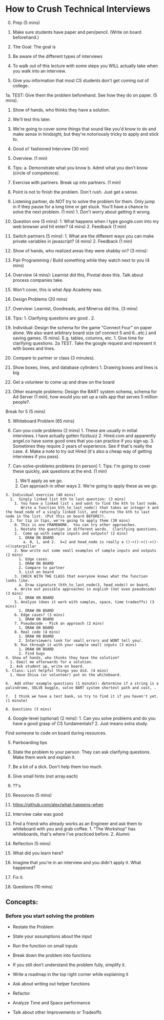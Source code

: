 # How to Crush Technical Interviews

0. Prep (5 mins)
  1. Make sure students have paper and pen/pencil. (Write on board beforehand.)

1. The Goal: The goal is
  1. Be aware of the different types of interviews
  2. To walk out of this lecture with some steps you WILL actually take when you walk into an interview.
  3. Give you information that most CS students don't get coming out of college.

1a. TEST: Give them the problem beforehand.  See how they do on paper. (5 mins).
  1. Show of hands, who thinks they have a solution.
  2. We'll test this later.

2.  We're going to cover some things that sound like you'd know to do and make sense in hindsight, but they're notoriously tricky to apply and stick to.

3. Good ol’ fashioned Interview (30 min)
  1.  Overview. (1 min)
  2. Tips:
    a. Demonstrate what you know
    b. Admit what you don't know (circle of competence).
  3.  Exercise with partners.  Break up into partners. (1 min)
  4.  Point is not to finish the problem.  Don't rush.  Just get a sense.

  5.  Listening partner, do NOT try to solve the problem for them. Only jump in if they pause for a long time or get stuck.  You'll have a chance to solve the next problem. (1 min)
    1. Don't worry about getting it wrong.

  6.  Question one (5 mins):
    1. What happens when I type google.com into my web browser and hit enter? (4 mins)
    2. Feedback (1 min)

  7.  Switch partners (5 mins):
    1. What are the different ways you can make private variables in javascript? (4 mins)
    2. Feedback (1 min)

  8. Show of hands, who realized areas they were shabby on? (3 mins):

3. Pair Programming / Build something while they watch next to you (4 mins)
  1. Overview (4 mins): Learnist did this, Pivotal does this.  Talk about process companies take.
  2. Won't cover, this is what App Academy was.

4. Design Problems (20 mins)
  0. Overview: Learnist, Goodreads, and Minerva did this. (3 mins)
  1. Tips:
    1. Clarifying questions are good .
    2.
  2. Individual: Design the schema for the game "Connect Four" on paper alone.  We also want arbitrary board size (of connect 5 and 6...etc.) and saving games. (5 mins).  E.g. tables, columns, etc.
    1. Give time for clarifying questions.
  2a TEST.  Take the google request and represent it with boxes and lines.

  3. Compare to partner or class (3 minutes).
  4. Show boxes, lines, and database cylinders
    1. Drawing boxes and lines is big
  5. Get a volunteer to come up and draw on the board
  6. Other example problems: Design the BART system schema, schema for Ad Server (1 min), how would you set up a rails app that serves 5 million people?.

Break for 5 (5 mins)

5. Whiteboard Problem (65 mins)
  1. Can-you-code problems (2 mins)
    1. These are usually in initial interviews.  I have actually gotten fizzbuzz
    2. Hired.com and apparently angel.co have some good ones that you can practice if you sign up.
    3. Sometimes they require 2 years of experience. See if that's really the case.
    4. Make a note to try out Hired (it's also a cheap way of getting interviews if you pass).

  2. Can-solve-problems problems (in person)
    1. Tips: I'm going to cover these quickly, ask questions at the end. (1 min)
      1. We'll apply as we go.
      2. Can approach in other ways
    2. We're going to apply these as we go.

    3. Individual exercise (40 mins)
      1.  Singly linked list kth to last question: (3 mins)
        1. You have a linked list ↴ and want to find the kth to last node.
           Write a function kth_to_last_node() that takes an integer k and the head_node of a singly linked list, and returns the kth to last node in the list. (Put this on board BEFORE?).
      2. for tip in tips, we're going to apply them (30 mins)
        0. This is one FRAMEWORK.  You can try other approaches.
        1. Restate the question in different words.  Clarifying questions.
        2.  Come up with sample inputs and outputs? (2 mins)
          1. DRAW ON BOARD
            a. 0, 1, and 2.  k=2 and head_node is really a ()->()->()->()->()caterpillar
        2. Now write out some small examples of sample inputs and outputs (2 mins)
          1. Edge cases.
          1. DRAW ON BOARD
          2. Compare to partner
          3. List on board
        3. CHECK WITH THE CLASS that everyone knows what the function looks like.
          a. Draw signature (kth_to_last_node(3, head_node)) on board,
        4. Write out possible approaches in english (not even pseudocode) (3 mins)
          1. DRAW ON BOARD
        5. Analyze (does it work with samples, space, time tradeoffs) (3 mins)
          1. DRAW ON BOARD
        6. Edge cases? (3 mins)
          1. DRAW ON BOARD
        7. Pseudocode - Pick an approach (2 mins)
          1. DRAW ON BOARD
        8. Real code (4 mins)
          1. DRAW ON BOARD
          2. Interviewers look for small errors and WONT tell you/.
        9. Run through it with your sample small inputs (3 mins)
          1. DRAW ON BOARD
          2. Find bugs
    4. Show of hands, who thinks they have the solution?
      1. Email me afterwards for a solution.
      2. Ask student up, write on board.
    5. Class: List helpful things you did. (4 mins)
      1. Have Shiva (or volunteer) put on the whiteboard.

    6.  Add other example questions (1 minute): determine if a string is a palindrome, SOLVE boggle, solve BART system shortest path and cost, .

    7.  I think we have a test bank, so try to find it if you haven't yet. (1 minute)

    8. Questions (3 mins)

  4. Google-level (optional) (2 mins):
    1. Can you solve problems and do you have a good grasp of CS fundamentals?
    2. Just means extra study.

Find someone to code on board during resources.

5. Pairboarding tips
  1. State the problem to your person.  They can ask clarifying questions.  Make them work and explain it.
  2. Be a bit of a dick.  Don't help them too much.
  3. Give small hints (not array.each)
  4. ??'s

6. Resources (5 mins)
  1. https://github.com/alex/what-happens-when
  2. Interview cake was good
  3.  Find a friend who already works as an Engineer and ask them to whiteboard with you and grab coffee.
    1. "The Workshop" has whiteboards, that's where I've practiced before.
    2. Alumni
7. Reflection (5 mins)
  1. What did you learn here?
  2. Imagine that you're in an interview and you didn't apply it.  What happened?
  3. Fix it.
8. Questions (10 mins)



## Concepts:

### Before you start solving the problem

- Restate the Problem
- State your assumptions about the input
- Run the function on small inputs
- Break down the problem into functions
- If you still don’t understand the problem fully, simplify it.
- Write a roadmap in the top right corner while explaining it

- Ask about writing out helper functions
- Refactor
- Analyze Time and Space performance
- Talk about other Improvements or Tradeoffs



